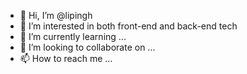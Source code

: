 - 👋 Hi, I’m @lipingh
- 👀 I’m interested in both front-end and back-end tech
- 🌱 I’m currently learning ...
- 💞️ I’m looking to collaborate on ...
- 📫 How to reach me ...

<!---
lipingh/lipingh is a ✨ special ✨ repository because its `README.md` (this file) appears on your GitHub profile.
You can click the Preview link to take a look at your changes.
--->
